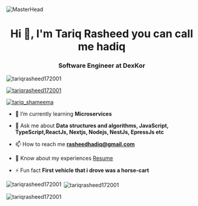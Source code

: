 ![MasterHead](https://drive.google.com/uc?export=view&id=1ptqPSIWaKMWp7uHEFonW9b_WWjy3wxA9)
<h1 align="center">Hi 👋, I'm Tariq Rasheed you can call me hadiq</h1>
<h3 align="center">Software Engineer at DexKor</h3>

<p align="left"> <img src="https://komarev.com/ghpvc/?username=tariqrasheed172001&label=Profile%20views&color=0e75b6&style=flat" alt="tariqrasheed172001" /> </p>

<p align="left"> <a href="https://github.com/ryo-ma/github-profile-trophy"><img src="https://github-profile-trophy.vercel.app/?username=tariqrasheed172001" alt="tariqrasheed172001" /></a> </p>

<p align="left"> <a href="https://x.com/tariq_shameema" target="blank"><img src="https://x.com/tariq_shameema/photo" alt="tariq_shameema" /></a> </p>

- 🌱 I’m currently learning **Microservices**

- 💬 Ask me about **Data structures and algorithms, JavaScript, TypeScript,ReactJs, Nextjs, Nodejs, NestJs, EpressJs etc**

- 📫 How to reach me **rasheedhadiq@gmail.com**

- 📄 Know about my experiences [Resume](https://drive.google.com/file/d/1MxfN4Nh4bkqatRw4VU6NXNobA_-iM2Vu/view?usp=sharing)

- ⚡ Fun fact **First vehicle that i drove was a horse-cart**


<p><img align="left" src="https://github-readme-stats.vercel.app/api/top-langs?username=tariqrasheed172001&show_icons=true&locale=en&layout=compact" alt="tariqrasheed172001" /></p>

<p>&nbsp;<img align="center" src="https://github-readme-stats.vercel.app/api?username=tariqrasheed172001&show_icons=true&locale=en" alt="tariqrasheed172001" /></p>

<p><img align="center" src="https://github-readme-streak-stats.herokuapp.com/?user=tariqrasheed172001&" alt="tariqrasheed172001" /></p>
